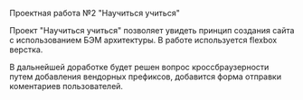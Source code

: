 Проектная работа №2 "Научиться учиться"

Проект "Научиться учиться" позволяет увидеть принцип создания сайта с использованием БЭМ архитектуры. В работе используется flexbox верстка.

В дальнейшей доработке будет решен вопрос кроссбраузерности путем добавления вендорных префиксов, добавится форма отправки коментариев пользователей.
